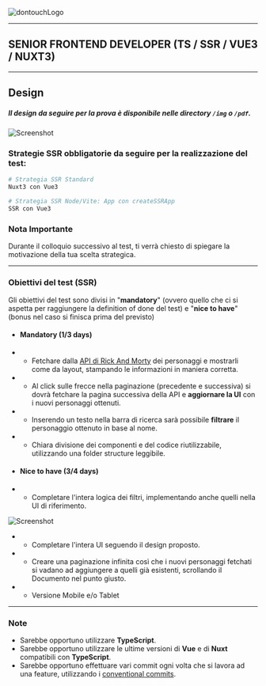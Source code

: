 ![dontouchLogo](https://www.dontouch.ch/assets/svg/logo-dt.svg)

***
## SENIOR FRONTEND DEVELOPER (TS / SSR / VUE3 / NUXT3)
***

## Design

##### Il design da seguire per la prova è disponibile nelle directory ``/img`` o ``/pdf``.

![Screenshot](/sources/assets/Homepage.jpg)

### Strategie SSR obbligatorie da seguire per la realizzazione del test:

```bash
# Strategia SSR Standard
Nuxt3 con Vue3

# Strategia SSR Node/Vite: App con createSSRApp
SSR con Vue3
```
### Nota Importante
Durante il colloquio successivo al test, ti verrà chiesto di spiegare la motivazione della tua scelta strategica.

***

### Obiettivi del test (SSR)

Gli obiettivi del test sono divisi in "**mandatory**" (ovvero quello che ci si aspetta per raggiungere la definition of done del test) e "**nice to have**" (bonus nel caso si finisca prima del previsto)

- #### Mandatory (1/3 days)
- - Fetchare dalla [API di Rick And Morty](https://rickandmortyapi.com/documentation) dei personaggi e mostrarli come da layout, stampando le informazioni in maniera corretta.
- - Al click sulle frecce nella paginazione (precedente e successiva) si dovrà fetchare la pagina successiva della API e **aggiornare la UI** con i nuovi personaggi ottenuti.
- - Inserendo un testo nella barra di ricerca sarà possibile **filtrare** il personaggio ottenuto in base al nome.
- - Chiara divisione dei componenti e del codice riutilizzabile, utilizzando una folder structure leggibile.


- #### Nice to have (3/4 days)
- - Completare l'intera logica dei filtri, implementando anche quelli nella UI di riferimento.

![Screenshot](/sources/assets/HomepageFilters.jpg)

- - Completare l'intera UI seguendo il design proposto.
- - Creare una paginazione infinita così che i nuovi personaggi fetchati si vadano ad aggiungere a quelli già esistenti, scrollando il Documento nel punto giusto.
- - Versione Mobile e/o Tablet

***

### Note

- Sarebbe opportuno utilizzare **TypeScript**.
- Sarebbe opportuno utilizzare le ultime versioni di **Vue** e di **Nuxt** compatibili con **TypeScript**.
- Sarebbe opportuno effettuare vari commit ogni volta che si lavora ad una feature, utilizzando i [conventional commits](https://www.conventionalcommits.org/en/v1.0.0/).